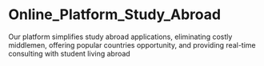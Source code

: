 # Online_Platform_Study_Abroad
Our platform simplifies study abroad applications, eliminating costly middlemen, offering popular countries opportunity, and providing real-time consulting with student living abroad
